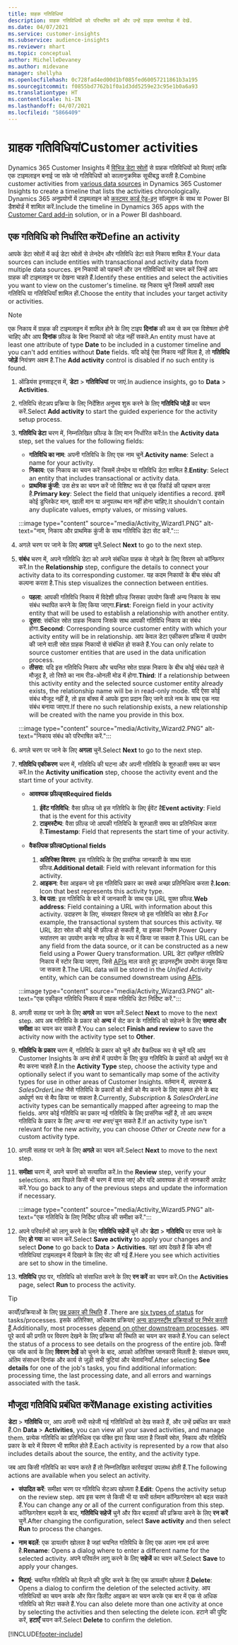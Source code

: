 ```yaml
---
title: ग्राहक गतिविधियां
description: ग्राहक गतिविधियों को परिभाषित करें और उन्हें ग्राहक समयरेखा में देखें.
ms.date: 04/07/2021
ms.service: customer-insights
ms.subservice: audience-insights
ms.reviewer: mhart
ms.topic: conceptual
author: MichelleDevaney
ms.author: midevane
manager: shellyha
ms.openlocfilehash: 0c728fad4ed00d1bf085fed60057211861b3a195
ms.sourcegitcommit: f0855bd7762b1f0a1d3dd5259e23c95e1b0a6a93
ms.translationtype: HT
ms.contentlocale: hi-IN
ms.lasthandoff: 04/07/2021
ms.locfileid: "5866409"
---
```

# <a name="customer-activities"></a><span data-ttu-id="547df-103">ग्राहक गतिविधियां</span><span class="sxs-lookup"><span data-stu-id="547df-103">Customer activities</span></span>

<span data-ttu-id="547df-104">Dynamics 365 Customer Insights में [विभिन्न डेटा स्रोतों](data-sources.md) से ग्राहक गतिविधियों को मिलाएं ताकि एक टाइमलाइन बनाई जा सके जो गतिविधियों को कालानुक्रमिक सूचीबद्ध करती है.</span><span class="sxs-lookup"><span data-stu-id="547df-104">Combine customer activities from [various data sources](data-sources.md) in Dynamics 365 Customer Insights to create a timeline that lists the activities chronologically.</span></span> <span data-ttu-id="547df-105">Dynamics 365 अनुप्रयोगों में टाइमलाइन को [कस्टमर कार्ड ऐड-इन](customer-card-add-in.md) सॉल्यूशन के साथ या Power BI डैशबोर्ड में शामिल करें.</span><span class="sxs-lookup"><span data-stu-id="547df-105">Include the timeline in Dynamics 365 apps with the [Customer Card add-in](customer-card-add-in.md) solution, or in a Power BI dashboard.</span></span>

## <a name="define-an-activity"></a><span data-ttu-id="547df-106">एक गतिविधि को निर्धारित करें</span><span class="sxs-lookup"><span data-stu-id="547df-106">Define an activity</span></span>

<span data-ttu-id="547df-107">आपके डेटा स्रोतों में कई डेटा स्रोतों से लेनदेन और गतिविधि डेटा वाले निकाय शामिल हैं.</span><span class="sxs-lookup"><span data-stu-id="547df-107">Your data sources can include entities with transactional and activity data from multiple data sources.</span></span> <span data-ttu-id="547df-108">इन निकायों को पहचानें और उन गतिविधियों का चयन करें जिन्हें आप ग्राहक की टाइमलाइन पर देखना चाहते हैं.</span><span class="sxs-lookup"><span data-stu-id="547df-108">Identify these entities and select the activities you want to view on the customer's timeline.</span></span> <span data-ttu-id="547df-109">वह निकाय चुनें जिसमें आपकी लक्ष्य गतिविधि या गतिविधियाँ शामिल हों.</span><span class="sxs-lookup"><span data-stu-id="547df-109">Choose the entity that includes your target activity or activities.</span></span>

> [!NOTE]
> <span data-ttu-id="547df-110">एक निकाय में ग्राहक की टाइमलाइन में शामिल होने के लिए टाइप **दिनांक** की कम से कम एक विशेषता होनी चाहिए और आप **दिनांक** फ़ील्ड के बिना निकायों को जोड़ नहीं सकते.</span><span class="sxs-lookup"><span data-stu-id="547df-110">An entity must have at least one attribute of type **Date** to be included in a customer timeline and you can't add entities without **Date** fields.</span></span> <span data-ttu-id="547df-111">यदि कोई ऐसा निकाय नहीं मिला है, तो **गतिविधि जोड़ें** नियंत्रण अक्षम है.</span><span class="sxs-lookup"><span data-stu-id="547df-111">The **Add activity** control is disabled if no such entity is found.</span></span>

1. <span data-ttu-id="547df-112">ऑडियंस इनसाइट्स में, **डेटा** > **गतिविधियां** पर जाएं.</span><span class="sxs-lookup"><span data-stu-id="547df-112">In audience insights, go to **Data** > **Activities**.</span></span>

1. <span data-ttu-id="547df-113">गतिविधि सेटअप प्रक्रिया के लिए निर्देशित अनुभव शुरू करने के लिए **गतिविधि जोड़ें** का चयन करें.</span><span class="sxs-lookup"><span data-stu-id="547df-113">Select **Add activity** to start the guided experience for the activity setup process.</span></span>

1. <span data-ttu-id="547df-114">**गतिविधि डेटा** चरण में, निम्नलिखित फ़ील्ड के लिए मान निर्धारित करें:</span><span class="sxs-lookup"><span data-stu-id="547df-114">In the **Activity data** step, set the values for the following fields:</span></span>

   - <span data-ttu-id="547df-115">**गतिविधि का नाम**: अपनी गतिविधि के लिए एक नाम चुनें.</span><span class="sxs-lookup"><span data-stu-id="547df-115">**Activity name**: Select a name for your activity.</span></span>
   - <span data-ttu-id="547df-116">**निकाय**: एक निकाय का चयन करें जिसमें लेनदेन या गतिविधि डेटा शामिल है.</span><span class="sxs-lookup"><span data-stu-id="547df-116">**Entity**: Select an entity that includes transactional or activity data.</span></span>
   - <span data-ttu-id="547df-117">**प्राथमिक कुंजी**: उस क्षेत्र का चयन करें जो विशिष्ट रूप से एक रिकॉर्ड की पहचान करता है.</span><span class="sxs-lookup"><span data-stu-id="547df-117">**Primary key**: Select the field that uniquely identifies a record.</span></span> <span data-ttu-id="547df-118">इसमें कोई डुप्लिकेट मान, खाली मान या अनुपलब्ध मान नहीं होना चाहिए.</span><span class="sxs-lookup"><span data-stu-id="547df-118">It shouldn't contain any duplicate values, empty values, or missing values.</span></span>

   :::image type="content" source="media/Activity_Wizard1.PNG" alt-text="नाम, निकाय और प्राथमिक कुंजी के साथ गतिविधि डेटा सेट करें.":::

1. <span data-ttu-id="547df-120">अगले चरण पर जाने के लिए **अगला** चुनें.</span><span class="sxs-lookup"><span data-stu-id="547df-120">Select **Next** to go to the next step.</span></span>

1. <span data-ttu-id="547df-121">**संबंध** चरण में, अपने गतिविधि डेटा को अपने संबंधित ग्राहक से जोड़ने के लिए विवरण को कॉन्फ़िगर करें.</span><span class="sxs-lookup"><span data-stu-id="547df-121">In the **Relationship** step, configure the details to connect your activity data to its corresponding customer.</span></span> <span data-ttu-id="547df-122">यह कदम निकायों के बीच संबंध की कल्पना करता है.</span><span class="sxs-lookup"><span data-stu-id="547df-122">This step visualizes the connection between entities.</span></span>  

   - <span data-ttu-id="547df-123">**पहला**: आपकी गतिविधि निकाय में विदेशी फ़ील्ड जिसका उपयोग किसी अन्य निकाय के साथ संबंध स्थापित करने के लिए किया जाएगा.</span><span class="sxs-lookup"><span data-stu-id="547df-123">**First**: Foreign field in your activity entity that will be used to establish a relationship with another entity.</span></span>
   - <span data-ttu-id="547df-124">**दूसरा**: संबंधित स्रोत ग्राहक निकाय जिसके साथ आपकी गतिविधि निकाय का संबंध होगा.</span><span class="sxs-lookup"><span data-stu-id="547df-124">**Second**: Corresponding source customer entity with which your activity entity will be in relationship.</span></span> <span data-ttu-id="547df-125">आप केवल डेटा एकीकरण प्रक्रिया में उपयोग की जाने वाली स्रोत ग्राहक निकायों से संबंधित हो सकते हैं.</span><span class="sxs-lookup"><span data-stu-id="547df-125">You can only relate to source customer entities that are used in the data unification process.</span></span>
   - <span data-ttu-id="547df-126">**तीसरा**: यदि इस गतिविधि निकाय और चयनित स्रोत ग्राहक निकाय के बीच कोई संबंध पहले से मौजूद है, तो रिश्ते का नाम रीड-ओनली मोड में होगा.</span><span class="sxs-lookup"><span data-stu-id="547df-126">**Third**: If a relationship between this activity entity and the selected source customer entity already exists, the relationship name will be in read-only mode.</span></span> <span data-ttu-id="547df-127">यदि ऐसा कोई संबंध मौजूद नहीं है, तो इस बॉक्स में आपके द्वारा प्रदान किए जाने वाले नाम के साथ एक नया संबंध बनाया जाएगा.</span><span class="sxs-lookup"><span data-stu-id="547df-127">If there no such relationship exists, a new relationship will be created with the name you provide in this box.</span></span>

   :::image type="content" source="media/Activity_Wizard2.PNG" alt-text="निकाय संबंध को परिभाषित करें.":::

1. <span data-ttu-id="547df-129">अगले चरण पर जाने के लिए **अगला** चुनें.</span><span class="sxs-lookup"><span data-stu-id="547df-129">Select **Next** to go to the next step.</span></span> 

1. <span data-ttu-id="547df-130">**गतिविधि एकीकरण** चरण में, गतिविधि की घटना और अपनी गतिविधि के शुरुआती समय का चयन करें.</span><span class="sxs-lookup"><span data-stu-id="547df-130">In the **Activity unification** step, choose the activity event and the start time of your activity.</span></span> 
   - <span data-ttu-id="547df-131">**आवश्यक फ़ील्ड्स**</span><span class="sxs-lookup"><span data-stu-id="547df-131">**Required fields**</span></span>
      1. <span data-ttu-id="547df-132">**ईवेंट गतिविधि**: वैसा फ़ील्ड जो इस गतिविधि के लिए ईवेंट है</span><span class="sxs-lookup"><span data-stu-id="547df-132">**Event activity**: Field that is the event for this activity</span></span>
      2. <span data-ttu-id="547df-133">**टाइमस्टैम्प**: वैसा फ़ील्ड जो आपकी गतिविधि के शुरुआती समय का प्रतिनिधित्व करता है.</span><span class="sxs-lookup"><span data-stu-id="547df-133">**Timestamp**: Field that represents the start time of your activity.</span></span>

   - <span data-ttu-id="547df-134">**वैकल्पिक फ़ील्ड**</span><span class="sxs-lookup"><span data-stu-id="547df-134">**Optional fields**</span></span>
      1. <span data-ttu-id="547df-135">**अतिरिक्त विवरण**: इस गतिविधि के लिए प्रासंगिक जानकारी के साथ वाला फ़ील्ड.</span><span class="sxs-lookup"><span data-stu-id="547df-135">**Additional detail**: Field with relevant information for this activity.</span></span>
      2. <span data-ttu-id="547df-136">**आइकन**: वैसा आइकन जो इस गतिविधि प्रकार का सबसे अच्छा प्रतिनिधित्व करता है.</span><span class="sxs-lookup"><span data-stu-id="547df-136">**Icon**: Icon that best represents this activity type.</span></span>
      3. <span data-ttu-id="547df-137">**वेब पता**: इस गतिविधि के बारे में जानकारी के साथ एक URL युक्त फ़ील्ड.</span><span class="sxs-lookup"><span data-stu-id="547df-137">**Web address**: Field containing a URL with information about this activity.</span></span> <span data-ttu-id="547df-138">उदाहरण के लिए, संव्यवहार सिस्टम जो इस गतिविधि का स्रोत है.</span><span class="sxs-lookup"><span data-stu-id="547df-138">For example, the transactional system that sources this activity.</span></span> <span data-ttu-id="547df-139">यह URL डेटा स्रोत की कोई भी फ़ील्ड हो सकती है, या इसका निर्माण Power Query रूपांतरण का उपयोग करके नए फ़ील्ड के रूप में किया जा सकता है.</span><span class="sxs-lookup"><span data-stu-id="547df-139">This URL can be any field from the data source, or it can be constructed as a new field using a Power Query transformation.</span></span> <span data-ttu-id="547df-140">URL डेटा *एकीकृत गतिविधि* निकाय में स्टोर किया जाएगा, जिसे [APIs](apis.md) माल करते हुए डाउनस्ट्रीम उपभोग कंज़्यूम किया जा सकता है.</span><span class="sxs-lookup"><span data-stu-id="547df-140">The URL data will be stored in the *Unified Activity* entity, which can be consumed downstream using [APIs](apis.md).</span></span>
   
   :::image type="content" source="media/Activity_Wizard3.PNG" alt-text="एक एकीकृत गतिविधि निकाय में ग्राहक गतिविधि डेटा निर्दिष्ट करें.":::

1. <span data-ttu-id="547df-142">अगली सलाह पर जाने के लिए **अगले** का चयन करें.</span><span class="sxs-lookup"><span data-stu-id="547df-142">Select **Next** to move to the next step.</span></span> <span data-ttu-id="547df-143">आप अब गतिविधि के प्रकार को **अन्य** में सेट कर के गतिविधि को सहेजने के लिए **समाप्त और समीक्षा** का चयन कर सकते हैं.</span><span class="sxs-lookup"><span data-stu-id="547df-143">You can select **Finish and review** to save the activity now with the activity type set to **Other**.</span></span> 

1. <span data-ttu-id="547df-144">**गतिविधि के प्रकार** चरण में, गतिविधि के प्रकार को चुनें और वैकल्पिक रूप से चुनें यदि आप Customer Insights के अन्य क्षेत्रों में उपयोग के लिए कुछ गतिविधि के प्रकारों को अर्थपूर्ण रूप से मैप करना चाहते हैं.</span><span class="sxs-lookup"><span data-stu-id="547df-144">In the **Activity Type** step, choose the activity type and optionally select if you want to semantically map some of the activity types for use in other areas of Customer Insights.</span></span> <span data-ttu-id="547df-145">वर्तमान में, *सदस्यता* & *SalesOrderLine* जैसे गतिविधि के प्रकारों को क्षेत्रों को मैप करने के लिए सहमत होने के बाद अर्थपूर्ण रूप से मैप किया जा सकता है.</span><span class="sxs-lookup"><span data-stu-id="547df-145">Currently, *Subscription* & *SalesOrderLine* activity types can be semantically mapped after agreeing to map the fields.</span></span> <span data-ttu-id="547df-146">अगर कोई गतिविधि का प्रकार नई गतिविधि के लिए प्रासंगिक नहीं है, तो आप कस्टम गतिविधि के प्रकार के लिए *अन्य* या *नया बनाएं* चुन सकते हैं.</span><span class="sxs-lookup"><span data-stu-id="547df-146">If an activity type isn't relevant for the new activity, you can choose *Other* or *Create new* for a custom activity type.</span></span>

1. <span data-ttu-id="547df-147">अगली सलाह पर जाने के लिए **अगले** का चयन करें.</span><span class="sxs-lookup"><span data-stu-id="547df-147">Select **Next** to move to the next step.</span></span> 

1. <span data-ttu-id="547df-148">**समीक्षा** चरण में, अपने चयनों को सत्यापित करें.</span><span class="sxs-lookup"><span data-stu-id="547df-148">In the **Review** step, verify your selections.</span></span> <span data-ttu-id="547df-149">आप पिछले किसी भी चरण में वापस जाएं और यदि आवश्यक हो तो जानकारी अपडेट करें.</span><span class="sxs-lookup"><span data-stu-id="547df-149">You go back to any of the previous steps and update the information if necessary.</span></span>

   :::image type="content" source="media/Activity_Wizard5.PNG" alt-text="एक गतिविधि के लिए निर्दिष्ट फ़ील्ड की समीक्षा करें.":::
   
1. <span data-ttu-id="547df-151">अपने परिवर्तनों को लागू करने के लिए **गतिविधि सहेजें** चुनें और **डेटा** > **गतिविधि** पर वापस जाने के लिए **हो गया** का चयन करें.</span><span class="sxs-lookup"><span data-stu-id="547df-151">Select **Save activity** to apply your changes and select **Done** to go back to **Data** > **Activities**.</span></span> <span data-ttu-id="547df-152">यहां आप देखते हैं कि कौन सी गतिविधियां टाइमलाइन में दिखाने के लिए सेट की गई हैं.</span><span class="sxs-lookup"><span data-stu-id="547df-152">Here you see which activities are set to show in the timeline.</span></span> 

1. <span data-ttu-id="547df-153">**गतिविधि** पृष्ठ पर, गतिविधि को संसाधित करने के लिए **रन करें** का चयन करें.</span><span class="sxs-lookup"><span data-stu-id="547df-153">On the **Activities** page, select **Run** to process the activity.</span></span> 

> [!TIP]
> <span data-ttu-id="547df-154">कार्यों/प्रक्रियाओं के लिए [छह प्रकार की स्थिति](system.md#status-types) हैं .</span><span class="sxs-lookup"><span data-stu-id="547df-154">There are [six types of status](system.md#status-types) for tasks/processes.</span></span> <span data-ttu-id="547df-155">इसके अतिरिक्त, अधिकांश प्रक्रियाएं [अन्य डाउनस्ट्रीम प्रक्रियाओं पर निर्भर करती हैं](system.md#refresh-policies).</span><span class="sxs-lookup"><span data-stu-id="547df-155">Additionally, most processes [depend on other downstream processes](system.md#refresh-policies).</span></span> <span data-ttu-id="547df-156">आप पूरे कार्य की प्रगति पर विवरण देखने के लिए प्रक्रिया की स्थिति का चयन कर सकते हैं.</span><span class="sxs-lookup"><span data-stu-id="547df-156">You can select the status of a process to see details on the progress of the entire job.</span></span> <span data-ttu-id="547df-157">किसी एक जॉब कार्य के लिए **विवरण देखें** को चुनने के बाद, आपको अतिरिक्त जानकारी मिलती है: संसाधन समय, अंतिम संसाधन दिनांक और कार्य से जुड़ी सभी त्रुटियां और चेतावनियाँ.</span><span class="sxs-lookup"><span data-stu-id="547df-157">After selecting **See details** for one of the job's tasks, you find additional information: processing time, the last processing date, and all errors and warnings associated with the task.</span></span>


## <a name="manage-existing-activities"></a><span data-ttu-id="547df-158">मौजूदा गतिविधि प्रबंधित करें</span><span class="sxs-lookup"><span data-stu-id="547df-158">Manage existing activities</span></span>

<span data-ttu-id="547df-159">**डेटा** > **गतिविधि** पर, आप अपनी सभी सहेजी गई गतिविधियों को देख सकते हैं, और उन्हें प्रबंधित कर सकते हैं.</span><span class="sxs-lookup"><span data-stu-id="547df-159">On **Data** > **Activities**, you can view all your saved activities, and manage them.</span></span> <span data-ttu-id="547df-160">प्रत्येक गतिविधि का प्रतिनिधित्व एक पंक्ति द्वारा किया जाता है जिसमें स्रोत, निकाय और गतिविधि प्रकार के बारे में विवरण भी शामिल होते हैं.</span><span class="sxs-lookup"><span data-stu-id="547df-160">Each activity is represented by a row that also includes details about the source, the entity, and the activity type.</span></span>

<span data-ttu-id="547df-161">जब आप किसी गतिविधि का चयन करते हैं तो निम्नलिखित कार्रवाइयां उपलब्ध होती हैं.</span><span class="sxs-lookup"><span data-stu-id="547df-161">The following actions are available when you select an activity.</span></span> 

- <span data-ttu-id="547df-162">**संपादित करें**: समीक्षा चरण पर गतिविधि सेटअप खोलता है.</span><span class="sxs-lookup"><span data-stu-id="547df-162">**Edit**: Opens the activity setup on the review step.</span></span> <span data-ttu-id="547df-163">आप इस चरण से किसी भी या सभी वर्तमान कॉन्फ़िगरेशन को बदल सकते हैं.</span><span class="sxs-lookup"><span data-stu-id="547df-163">You can change any or all of the current configuration from this step.</span></span> <span data-ttu-id="547df-164">कॉन्फ़िगरेशन बदलने के बाद, **गतिविधि सहेजें** चुनें और फिर बदलावों की प्रक्रिया करने के लिए **रन करें** चुनें.</span><span class="sxs-lookup"><span data-stu-id="547df-164">After changing the configuration, select **Save activity** and then select **Run** to process the changes.</span></span>

- <span data-ttu-id="547df-165">**नाम बदलें**: एक डायलॉग खोलता है जहां चयनित गतिविधि के लिए एक अलग नाम दर्ज करना है.</span><span class="sxs-lookup"><span data-stu-id="547df-165">**Rename**: Opens a dialog where to enter a different name for the selected activity.</span></span> <span data-ttu-id="547df-166">अपने परिवर्तन लागू करने के लिए **सहेजें** का चयन करें.</span><span class="sxs-lookup"><span data-stu-id="547df-166">Select **Save** to apply your changes.</span></span>

- <span data-ttu-id="547df-167">**मिटाएं**: चयनित गतिविधि को मिटाने की पुष्टि करने के लिए एक डायलॉग खोलता है.</span><span class="sxs-lookup"><span data-stu-id="547df-167">**Delete**: Opens a dialog to confirm the deletion of the selected activity.</span></span> <span data-ttu-id="547df-168">आप गतिविधियों का चयन करके और फिर डिलीट आइकन का चयन करके एक बार में एक से अधिक गतिविधि को मिटा सकते हैं.</span><span class="sxs-lookup"><span data-stu-id="547df-168">You can also delete more than one activity at once by selecting the activities and then selecting the delete icon.</span></span> <span data-ttu-id="547df-169">हटाने की पुष्टि करें, **हटाएँ** चयन करें.</span><span class="sxs-lookup"><span data-stu-id="547df-169">Select **Delete** to confirm the deletion.</span></span>

[!INCLUDE[footer-include](../includes/footer-banner.md)]
